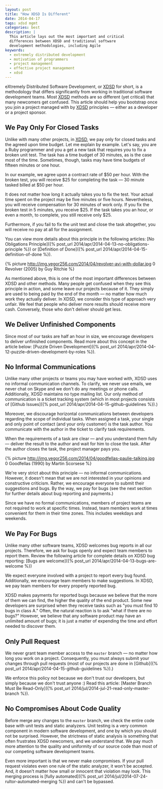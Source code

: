 ```yaml
---
layout: post
title: "How XDSD Is Different"
date: 2014-04-17
tags: xdsd mgmt
categories: best
description: |
  This article lays out the most important and critical
  differences between XDSD and traditional software
  development methodologies, including Agile
keywords:
  - extremely distributed development
  - motivation of programmers
  - project management
  - effective project management
  - xdsd
---
```


eXtremely Distributed Software Development, or [XDSD](http://www.xdsd.org) for short, is a methodology
that differs significantly from working in traditional software development
teams. Most [XDSD](http://www.xdsd.org) methods are so different (yet critical) that many newcomers get
confused. This article should help you bootstrap once you join a project managed
with by [XDSD](http://www.xdsd.org) principles &mdash; either as a developer or a project sponsor.

<!--more-->

## We Pay Only For Closed Tasks

Unlike with many other projects, in [XDSD](http://www.xdsd.org), we pay only for closed tasks and the
agreed upon time budget. Let me explain by example. Let's say, you are a Ruby
programmer and you a get a new task that requires you to fix a broken unit test.
The task has a time budget of 30 minutes, as is the case most of the time.
Sometimes, though, tasks may have time budgets of fifteen minutes or one hour.

In our example, we agree upon a contract rate of $50 per hour. With the broken
test, you will receive $25 for completing the task &mdash; 30 minute tasked billed at
$50 per hour.

It does not matter how long it actually takes you to fix the test. Your actual
time spent on the project may be five minutes or five hours. Nevertheless, you
will receive compensation for 30 minutes of work only. If you fix the broken
test in 5 minutes, you receive $25. If the task takes you an hour, or even a
month, to complete, you still receive only $25.

Furthermore, if you fail to fix the unit test and close the task altogether, you
will receive no pay at all for the assignment.

You can view more details about this principle in the following articles:
[No Obligations Principle]({% post_url 2014/apr/2014-04-13-no-obligations-principle %})
or
[Definition of Done]({% post_url 2014/apr/2014-04-15-definition-of-done %}).

{% picture http://img.yegor256.com/2014/04/revolver-avi-with-dollar.jpg 0 Revolver (2005) by Guy Ritchie %}

As mentioned above, this is one of the most important differences between XDSD
and other methods. Many people get confused when they see this principle in
action, and some leave our projects because of it. They simply are used to being
paid by the end of the month &mdash; no matter how much work they actually
deliver. In XDSD, we consider this type of approach very unfair. We feel that
people who deliver more results should receive more cash. Conversely, those who
don't deliver should get less.

## We Deliver Unfinished Components

Since most of our tasks are half an hour in size, we encourage developers to
deliver unfinished components. Read more about this concept in the article
below:
[Puzzle Driven Development]({% post_url 2014/apr/2014-04-12-puzzle-driven-development-by-roles %}).

## No Informal Communications

Unlike many other projects or teams you may have worked with, XDSD uses no
informal communication channels. To clarify, we never use emails, we never chat
on Skype and we don't do any meetings or phone calls. Additionally, XDSD
maintains no type mailing list. Our only method of communication is a ticket
tracking system (which in most projects consists of
[Github Issues]({% post_url 2014/apr/2014-04-15-github-guidelines %}).)

Moreover, we discourage horizontal communications between developers regarding
the scope of individual tasks. When assigned a task, your single and only point
of contact (and your only customer) is the task author. You communicate with the
author in the ticket to clarify task requirements.

When the requirements of a task are clear &mdash; and you understand them fully
&mdash; deliver the result to the author and wait for him to close the task.
After the author closes the task, the project manager pays you.

{% picture http://img.yegor256.com/2014/04/goodfellas-paulie-talking.jpg 0 Goodfellas (1990) by Martin Scorsese %}

We're very strict about this principle &mdash; no informal communications.
However, it doesn't mean that we are not interested in your opinions and
constructive criticism. Rather, we encourage everyone to submit their
suggestions and bugs. By the way, we pay for bugs (see the next section for
further details about bug reporting and payments.)

Since we have no formal communications, members of project teams are not
required to work at specific times. Instead, team members work at times
convenient for them in their time zones. This includes weekdays and weekends.

## We Pay For Bugs

Unlike many other software teams, XDSD welcomes bug reports in all our projects.
Therefore, we ask for bugs openly and expect team members to report them.
Review the following article for complete details on XDSD bug reporting:
[Bugs are welcome]({% post_url 2014/apr/2014-04-13-bugs-are-welcome %})

We expect everyone involved with a project to report every bug found.
Additionally, we encourage team members to make suggestions. In XDSD, we pay
team members for every properly reported bug.

XDSD makes payments for reported bugs because we believe that the more of them
we can find, the higher the quality of the end product. Some new developers are
surprised when they receive tasks such as "you must find 10 bugs in class A."
Often, the natural reaction is to ask "what if there are no bugs?" However, we
believe that any software product may have an unlimited amount of bugs; it is
just a matter of expending the time and effort needed to discover them.

## Only Pull Request

We never grant team member access to the `master` branch &mdash; no matter how
long you work on a project. Consequently, you must always submit your changes
through pull requests (most of our projects are done in
[Github]({% post_url 2014/apr/2014-04-15-github-guidelines %}).)

We enforce this policy not because we don't trust our developers, but simply
because we don't trust anyone :) Read this article:
[Master Branch Must Be Read-Only]({% post_url 2014/jul/2014-jul-21-read-only-master-branch %}).

## No Compromises About Code Quality

Before merge any changes to the `master` branch, we check the entire code base
with unit tests and static analyzers. Unit testing is a very common component in
modern software development, and one by which you should not be surprised.
However, the strictness of static analysis is something that often frustrates
XDSD newcomers, and we understand that. We pay much more attention to the
quality and uniformity of our source code than most of our competing software
development teams.

Even more important is that we never make compromises. If your pull request
violates even one rule of the static analyzer, it won't be accepted. And, it
doesn't matter how small or innocent that violation may look. This merging
process is [fully automated]({% post_url 2014/jul/2014-07-24-rultor-automated-merging %})
and can't be bypassed.
